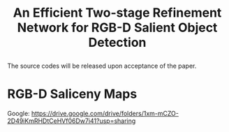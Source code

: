 
# <p align=center>An Efficient Two-stage Refinement  Network for RGB-D Salient Object Detection</p>
The source codes will be released upon acceptance of the paper.
# RGB-D Saliceny Maps
Google:  https://drive.google.com/drive/folders/1xm-mCZO-2D49iKmRHDtCeHVf06Dw7i41?usp=sharing
